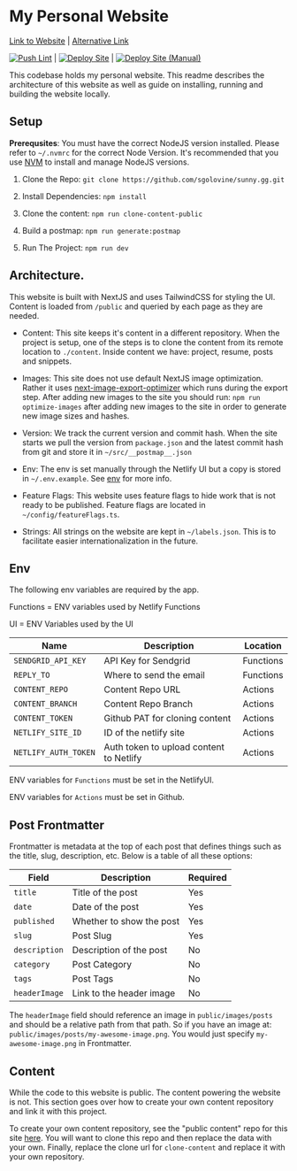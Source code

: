 # My Personal Website

[Link to Website](https://sunny.gg) | [Alternative Link](https://sunnygolovine.com)

[![Push Lint](https://github.com/sgolovine/sunny.gg/actions/workflows/push-lint.yml/badge.svg)](https://github.com/sgolovine/sunny.gg/actions/workflows/push-lint.yml)
|
[![Deploy Site](https://github.com/sgolovine/sunny.gg/actions/workflows/deploy-site.yml/badge.svg)](https://github.com/sgolovine/sunny.gg/actions/workflows/deploy-site.yml)
|
[![Deploy Site (Manual)](https://github.com/sgolovine/sunny.gg/actions/workflows/deploy-site-manually.yml/badge.svg)](https://github.com/sgolovine/sunny.gg/actions/workflows/deploy-site-manually.yml)

This codebase holds my personal website. This readme describes the architecture of this website as well as guide on installing, running and building the website locally.

## Setup

**Prerequsites**: You must have the correct NodeJS version installed. Please refer to `~/.nvmrc` for the correct Node Version. It's recommended that you use [NVM](https://github.com/nvm-sh/nvm) to install and manage NodeJS versions.

1. Clone the Repo: `git clone https://github.com/sgolovine/sunny.gg.git`

2. Install Dependencies: `npm install`

3. Clone the content: `npm run clone-content-public`

4. Build a postmap: `npm run generate:postmap`

5. Run The Project: `npm run dev`

## Architecture.

This website is built with NextJS and uses TailwindCSS for styling the UI. Content is loaded from `/public` and queried by each page as they are needed.

- Content: This site keeps it's content in a different repository. When the project is setup, one of the steps is to clone the content from its remote location to `./content`. Inside content we have: project, resume, posts and snippets.

- Images: This site does not use default NextJS image optimization. Rather it uses [next-image-export-optimizer](https://www.npmjs.com/package/next-image-export-optimizer) which runs during the export step. After adding new images to the site you should run: `npm run optimize-images` after adding new images to the site in order to generate new image sizes and hashes.

- Version: We track the current version and commit hash. When the site starts we pull the version from `package.json` and the latest commit hash from git and store it in `~/src/__postmap__.json`

- Env: The env is set manually through the Netlify UI but a copy is stored in `~/.env.example`. See [env](#env) for more info.

- Feature Flags: This website uses feature flags to hide work that is not ready to be published. Feature flags are located in `~/config/featureFlags.ts`.

- Strings: All strings on the website are kept in `~/labels.json`. This is to facilitate easier internationalization in the future.

## Env

The following env variables are required by the app.

Functions = ENV variables used by Netlify Functions

UI = ENV Variables used by the UI

| Name                 | Description                             | Location  |
| -------------------- | --------------------------------------- | --------- |
| `SENDGRID_API_KEY`   | API Key for Sendgrid                    | Functions |
| `REPLY_TO`           | Where to send the email                 | Functions |
| `CONTENT_REPO`       | Content Repo URL                        | Actions   |
| `CONTENT_BRANCH`     | Content Repo Branch                     | Actions   |
| `CONTENT_TOKEN`      | Github PAT for cloning content          | Actions   |
| `NETLIFY_SITE_ID`    | ID of the netlify site                  | Actions   |
| `NETLIFY_AUTH_TOKEN` | Auth token to upload content to Netlify | Actions   |

ENV variables for `Functions` must be set in the NetlifyUI.

ENV variables for `Actions` must be set in Github.

## Post Frontmatter

Frontmatter is metadata at the top of each post that defines things such as the title, slug, description, etc. Below is a table of all these options:

| Field         | Description              | Required |
| ------------- | ------------------------ | -------- |
| `title`       | Title of the post        | Yes      |
| `date`        | Date of the post         | Yes      |
| `published`   | Whether to show the post | Yes      |
| `slug`        | Post Slug                | Yes      |
| `description` | Description of the post  | No       |
| `category`    | Post Category            | No       |
| `tags`        | Post Tags                | No       |
| `headerImage` | Link to the header image | No       |

The `headerImage` field should reference an image in `public/images/posts` and should be a relative path from that path. So if you have an image at: `public/images/posts/my-awesome-image.png`. You would just specify `my-awesome-image.png` in Frontmatter.

## Content

While the code to this website is public. The content powering the website is not. This section goes over how to create your own content repository and link it with this project.

To create your own content repository, see the "public content" repo for this site [here](https://github.com/sgolovine/sunny.gg-contentpublic). You will want to clone this repo and then replace the data with your own. Finally, replace the clone url for `clone-content` and replace it with your own repository.
